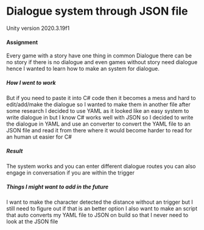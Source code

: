 # Dialogue system through JSON file

Unity version 2020.3.19f1

#### Assignment
Every game with a story have one thing in common Dialogue there can be no story if there is no dialogue and even games without story need dialogue hence I wanted to learn how to make an system for dialogue.

##### How I went to work
But if you need to paste it into C# code then it becomes a mess and hard to edit/add/make the dialogue so I wanted to make them in another file after some research I decided to use YAML as it looked like an easy system to write dialogue in but I know C# works well with JSON so I decided to write the dialogue in YAML and use an converter to convert the YAML file to an JSON file and read it from there where it would become harder to read for an human ut easier for C#

##### Result
The system works and you can enter different dialogue routes you can also engage in conversation if you are within the trigger

##### Things I might want to add in the future
I want to make the character detected the distance without an trigger but I still need to figure out if that is an better option
I also want to make an script that auto converts my YAML file to JSON on build so that I never need to look at the JSON file